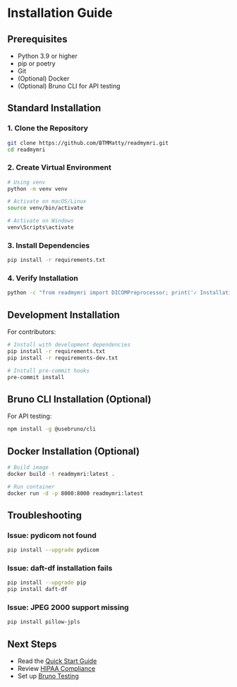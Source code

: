# Installation Guide

## Prerequisites

- Python 3.9 or higher
- pip or poetry
- Git
- (Optional) Docker
- (Optional) Bruno CLI for API testing

## Standard Installation

### 1. Clone the Repository

```bash
git clone https://github.com/BTMMatty/readmymri.git
cd readmymri
```

### 2. Create Virtual Environment

```bash
# Using venv
python -m venv venv

# Activate on macOS/Linux
source venv/bin/activate

# Activate on Windows
venv\Scripts\activate
```

### 3. Install Dependencies

```bash
pip install -r requirements.txt
```

### 4. Verify Installation

```bash
python -c "from readmymri import DICOMPreprocessor; print('✓ Installation successful')"
```

## Development Installation

For contributors:

```bash
# Install with development dependencies
pip install -r requirements.txt
pip install -r requirements-dev.txt

# Install pre-commit hooks
pre-commit install
```

## Bruno CLI Installation (Optional)

For API testing:

```bash
npm install -g @usebruno/cli
```

## Docker Installation (Optional)

```bash
# Build image
docker build -t readmymri:latest .

# Run container
docker run -d -p 8000:8000 readmymri:latest
```

## Troubleshooting

### Issue: pydicom not found
```bash
pip install --upgrade pydicom
```

### Issue: daft-df installation fails
```bash
pip install --upgrade pip
pip install daft-df
```

### Issue: JPEG 2000 support missing
```bash
pip install pillow-jpls
```

## Next Steps

- Read the [Quick Start Guide](../README.md#quick-start)
- Review [HIPAA Compliance](hipaa_compliance.md)
- Set up [Bruno Testing](bruno_integration.md)